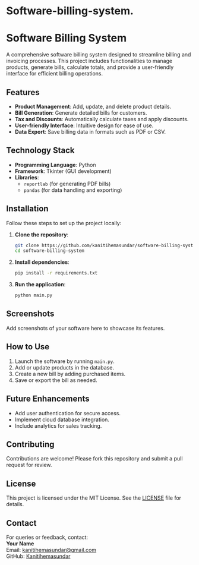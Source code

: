 # Software-billing-system.
# Software Billing System

A comprehensive software billing system designed to streamline billing and invoicing processes. This project includes functionalities to manage products, generate bills, calculate totals, and provide a user-friendly interface for efficient billing operations.

## Features

- **Product Management**: Add, update, and delete product details.
- **Bill Generation**: Generate detailed bills for customers.
- **Tax and Discounts**: Automatically calculate taxes and apply discounts.
- **User-friendly Interface**: Intuitive design for ease of use.
- **Data Export**: Save billing data in formats such as PDF or CSV.

## Technology Stack

- **Programming Language**: Python
- **Framework**: Tkinter (GUI development)
- **Libraries**: 
  - `reportlab` (for generating PDF bills)
  - `pandas` (for data handling and exporting)

## Installation

Follow these steps to set up the project locally:

1. **Clone the repository**:
    ```bash
    git clone https://github.com/kanitihemasundar/software-billing-system.git
    cd software-billing-system
    ```

2. **Install dependencies**:
    ```bash
    pip install -r requirements.txt
    ```

3. **Run the application**:
    ```bash
    python main.py
    ```

## Screenshots

Add screenshots of your software here to showcase its features.

## How to Use

1. Launch the software by running `main.py`.
2. Add or update products in the database.
3. Create a new bill by adding purchased items.
4. Save or export the bill as needed.

## Future Enhancements

- Add user authentication for secure access.
- Implement cloud database integration.
- Include analytics for sales tracking.

## Contributing

Contributions are welcome! Please fork this repository and submit a pull request for review.

## License

This project is licensed under the MIT License. See the [LICENSE](LICENSE) file for details.

## Contact

For queries or feedback, contact:  
**Your Name**  
Email: kanitihemasundar@gmail.com  
GitHub: [Kanitihemasundar](https://github.com/Kanitihemasundar)
